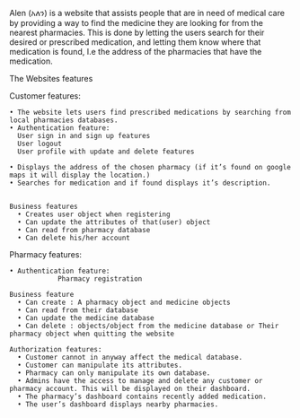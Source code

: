 Alen (አለን) is a website that assists people that are in need of medical care by providing a way to find the medicine they are looking for from the nearest pharmacies. This is done by letting the users search for their desired or prescribed medication, and letting them know where that medication is found, I.e the address of the pharmacies that have the medication.

The Websites features

  Customer features:
	
    • The website lets users find prescribed medications by searching from local pharmacies databases.
    • Authentication feature:
      User sign in and sign up features
      User logout
      User profile with update and delete features

    • Displays the address of the chosen pharmacy (if it’s found on google maps it will display the location.)
    • Searches for medication and if found displays it’s description.


    Business features
      • Creates user object when registering
      • Can update the attributes of that(user) object
      • Can read from pharmacy database
      • Can delete his/her account

  Pharmacy features:
  
    • Authentication feature: 
				Pharmacy registration
      
    Business feature
      • Can create : A pharmacy object and medicine objects
      • Can read from their database
      • Can update the medicine database
      • Can delete : objects/object from the medicine database or Their pharmacy object when quitting the website

    Authorization features:
      • Customer cannot in anyway affect the medical database.
      • Customer can manipulate its attributes.
      • Pharmacy can only manipulate its own database.
      • Admins have the access to manage and delete any customer or pharmacy account. This will be displayed on their dashboard.
      • The pharmacy’s dashboard contains recently added medication.
      • The user’s dashboard displays nearby pharmacies.

